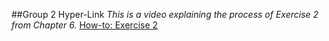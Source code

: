 ##Group 2 Hyper-Link
_This is a video explaining the process of Exercise 2 from Chapter 6._
[How-to: Exercise 2](https://youtu.be/biyraSI7eCQ)